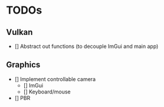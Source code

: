 # TODOs

## Vulkan
- [] Abstract out functions (to decouple ImGui and main app)

## Graphics
- [] Implement controllable camera
    - [] ImGui
    - [] Keyboard/mouse
- [] PBR